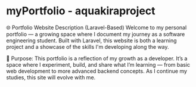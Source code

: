 # myPortfolio - aquakiraproject
🌐 Portfolio Website Description (Laravel-Based)
Welcome to my personal portfolio — a growing space where I document my journey as a software engineering student. Built with Laravel, this website is both a learning project and a showcase of the skills I'm developing along the way.

🎯 Purpose:
This portfolio is a reflection of my growth as a developer. It’s a space where I experiment, build, and share what I’m learning — from basic web development to more advanced backend concepts. As I continue my studies, this site will evolve with me.
